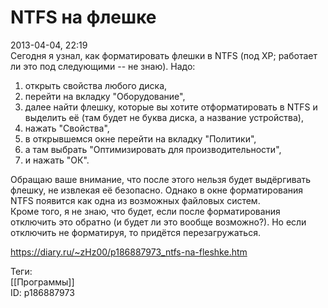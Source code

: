 NTFS на флешке
===============

   
 2013-04-04, 22:19   
  Сегодня я узнал, как форматировать флешки в NTFS (под XP; работает ли это под следующими -- не знаю). Надо:   
 1) открыть свойства любого диска,   
 2) перейти на вкладку "Оборудование",   
 3) далее найти флешку, которые вы хотите отформатировать в NTFS и выделить её (там будет не буква диска, а название устройства),   
 4) нажать "Свойства",   
 5) в открывшемся окне перейти на вкладку "Политики",   
 6) а там выбрать "Оптимизировать для производительности",   
 7) и нажать "ОК".   
   
 Обращаю ваше внимание, что после этого нельзя будет выдёргивать флешку, не извлекая её безопасно. Однако в окне форматирования NTFS появится как одна из возможных файловых систем.   
 Кроме того, я не знаю, что будет, если после форматирования отключить это обратно (и будет ли это вообще возможно?). Но если отключить не форматируя, то придётся перезагружаться.   
    
 <https://diary.ru/~zHz00/p186887973_ntfs-na-fleshke.htm>   
   
 Теги:   
 [[Программы]]   
 ID: p186887973
